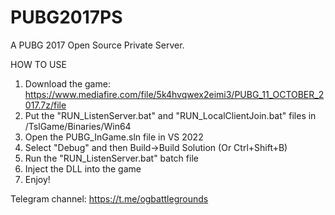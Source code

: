 # PUBG2017PS
A PUBG 2017 Open Source Private Server.

HOW TO USE
  1. Download the game: https://www.mediafire.com/file/5k4hvqwex2eimi3/PUBG_11_OCTOBER_2017.7z/file
  2. Put the "RUN_ListenServer.bat" and "RUN_LocalClientJoin.bat" files in /TslGame/Binaries/Win64
  3. Open the PUBG_InGame.sln file in VS 2022
  4. Select "Debug" and then Build->Build Solution (Or Ctrl+Shift+B)
  5. Run the "RUN_ListenServer.bat" batch file
  6. Inject the DLL into the game
  7. Enjoy!

Telegram channel: https://t.me/ogbattlegrounds
